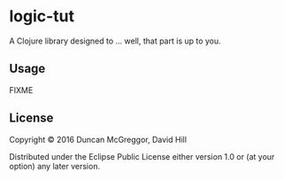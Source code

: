 # logic-tut

A Clojure library designed to ... well, that part is up to you.

## Usage

FIXME

## License

Copyright © 2016 Duncan McGreggor, David Hill

Distributed under the Eclipse Public License either version 1.0 or (at
your option) any later version.
